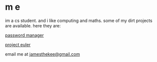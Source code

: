 
# m e

im a cs student. 
and i like computing and maths. 
some of my dirt projects are available. 
here they are:

[password manager](https://github.com/jamesthekee/password-manager)

[project euler](https://github.com/jamesthekee/project-euler)


email me at jamesthekee@gmail.com
